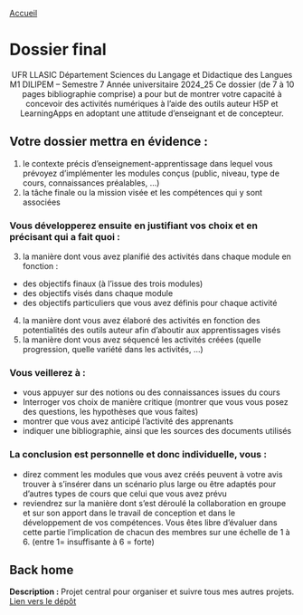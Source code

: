[Accueil](https://github.com/ugadavid/ugacsp)

# Dossier final

<p style="text-align:center;">UFR LLASIC
Département Sciences du Langage et Didactique des Langues
M1 DILIPEM – Semestre 7
Année universitaire 2024_25
Ce dossier (de 7 à 10 pages bibliographie comprise) a pour but de montrer votre capacité à concevoir des activités numériques à l’aide des outils auteur H5P et LearningApps en adoptant une attitude d’enseignant et de concepteur.</</</p>

## Votre dossier mettra en évidence :

1. le contexte précis d’enseignement-apprentissage dans lequel vous prévoyez d’implémenter les modules conçus (public, niveau, type de cours, connaissances préalables, …)
2. la tâche finale ou la mission visée et les compétences qui y sont associées

### Vous développerez ensuite en justifiant vos choix et en précisant qui a fait quoi :

3. la manière dont vous avez planifié des activités dans chaque module en fonction :

- des objectifs finaux (à l’issue des trois modules)
- des objectifs visés dans chaque module
- des objectifs particuliers que vous avez définis pour chaque activité

4. la manière dont vous avez élaboré des activités en fonction des potentialités des outils auteur afin d’aboutir aux apprentissages visés
5. la manière dont vous avez séquencé les activités créées (quelle progression, quelle variété dans les activités, …)

### Vous veillerez à :

- vous appuyer sur des notions ou des connaissances issues du cours
- Interroger vos choix de manière critique (montrer que vous vous posez des questions, les hypothèses que vous faites)
- montrer que vous avez anticipé l’activité des apprenants
- indiquer une bibliographie, ainsi que les sources des documents utilisés

### La conclusion est personnelle et donc individuelle, vous :

- direz comment les modules que vous avez créés peuvent à votre avis trouver à s’insérer dans un scénario plus large ou être adaptés pour d’autres types de cours que celui que vous avez prévu
- reviendrez sur la manière dont s’est déroulé la collaboration en groupe et sur son apport dans le travail de conception et dans le développement de vos compétences.
  Vous êtes libre d’évaluer dans cette partie l’implication de chacun des membres sur une échelle de 1 à 6. (entre 1= insuffisante à 6 = forte)

## Back home

**Description :** Projet central pour organiser et suivre tous mes autres projets.
[Lien vers le dépôt](https://github.com/ugadavid/project-manager)
